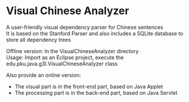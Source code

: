 Visual Chinese Analyzer
=======================

A user-friendly visual dependency parser for Chinese sentences  
It is based on the Stanford Parser and also includes a SQLite database to store all dependency trees  
  
Offline version: In the VisualChineseAnalyzer directory  
    Usage: Import as an Eclipse project, execute the edu.pku.java.g3l.VisualChineseAnalyzer class  
  
Also provide an online version:  
- The visual part is in the front-end part, based on Java Applet  
- The processing part is in the back-end part, based on Java Servlet  
